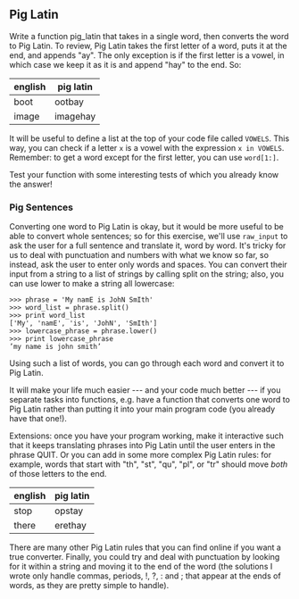 ## Pig Latin

Write a function pig_latin that takes in a single word, then converts the
word to Pig Latin. To review, Pig Latin takes the first letter of a word, 
puts it at the end, and appends "ay". The only exception is if the first 
letter is a vowel, in which case we keep it as it is and append "hay" to
the end. So:

|english  |pig latin|
|---------|---------|
|boot     |ootbay   |
|image    |imagehay |

It will be useful to define a list at the top of your code file called 
`VOWELS`. This way, you can check if a letter `x` is a vowel with the 
expression `x in VOWELS`. Remember: to get a word except for the first 
letter, you can use `word[1:]`.

Test your function with some interesting tests of which you already know
the answer!

### Pig Sentences

Converting one word to Pig Latin is okay, but it would be more useful to be
able to convert whole sentences; so for this exercise, we'll use `raw_input`
to ask the user for a full sentence and translate it, word by word. It's
tricky for us to deal with punctuation and numbers with what we know so far,
so instead, ask the user to enter only words and spaces. You can convert 
their input from a string to a list of strings by calling split on the 
string; also, you can use lower to make a string all lowercase:

	>>> phrase = 'My namE is JohN SmIth'
	>>> word_list = phrase.split()
	>>> print word_list
	['My', 'namE', 'is', 'JohN', 'SmIth']
	>>> lowercase_phrase = phrase.lower()
	>>> print lowercase_phrase
	’my name is john smith’

Using such a list of words, you can go through each word and convert it to 
Pig Latin.

It will make your life much easier --- and your code much better --- if you
separate tasks into functions, e.g. have a function that converts one word
to Pig Latin rather than putting it into your main program code (you
already have that one!).

Extensions: once you have your program working, make it interactive such
that it keeps translating phrases into Pig Latin until the user enters in
the phrase QUIT. Or you can add in some more complex Pig Latin rules:
for example, words that start with "th", "st", "qu", "pl", or "tr" should
move *both* of those letters to the end.

|english|pig latin|
|-------|---------|
|stop   |opstay   |
|there  |erethay  |

There are many other Pig Latin rules that you can find online if you want
a true converter. Finally, you could try and deal with punctuation by 
looking for it within a string and moving it to the end of the word (the
solutions I wrote only handle commas, periods, !, ?, : and ; that appear 
at the ends of words, as they are pretty simple to handle).
